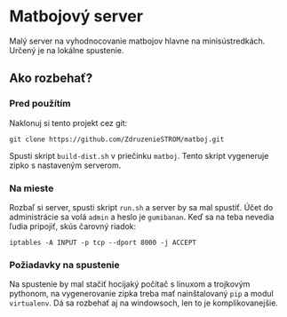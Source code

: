 # Matbojový server

Malý server na vyhodnocovanie matbojov hlavne na minisústredkách. Určený je na lokálne spustenie.

## Ako rozbehať?

### Pred použítím

Naklonuj si tento projekt cez git:

```
git clone https://github.com/ZdruzenieSTROM/matboj.git
```

Spusti skript `build-dist.sh` v priečinku `matboj`. Tento skript vygeneruje zipko s nastaveným serverom.

### Na mieste

Rozbaľ si server, spusti skript `run.sh` a server by sa mal spustiť. Účet do administrácie sa volá `admin` a heslo je `gumibanan`. Keď sa na teba nevedia ľudia pripojiť, skús čarovný riadok:

```
iptables -A INPUT -p tcp --dport 8000 -j ACCEPT
```

### Požiadavky na spustenie

Na spustenie by mal stačiť hocijaký počítač s linuxom a trojkovým pythonom, na vygenerovanie zipka treba mať nainštalovaný `pip` a modul `virtualenv`. Dá sa rozbehať aj na windowsoch, len to je komplikovanejšie.
